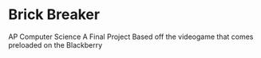 # Brick Breaker
AP Computer Science A Final Project
Based off the videogame that comes preloaded on the Blackberry
